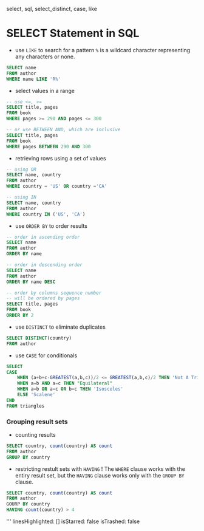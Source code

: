 select, sql, select_distinct, case, like
  # SELECT Statement in SQL
  
  - use `LIKE` to search for a pattern
  `%` is a wildcard character representing any characters or none.
  
  ```sql
  SELECT name 
  FROM author
  WHERE name LIKE 'R%'
  ```
  
  - select values in a range
  ```sql
  -- use <=, >=
  SELECT title, pages
  FROM book
  WHERE pages >= 290 AND pages <= 300
  
  -- or use BETWEEN AND, which are inclusive
  SELECT title, pages
  FROM book
  WHERE pages BETWEEN 290 AND 300
  ```
  
  - retrieving rows using a set of values
  ```sql
  -- using OR
  SELECT name, country
  FROM author
  WHERE country = 'US' OR country ='CA'
  
  -- using IN
  SELECT name, country
  FROM author
  WHERE country IN ('US', 'CA')
  ```
  
  - use `ORDER BY` to order results
  ```sql
  -- order in ascending order
  SELECT name 
  FROM author
  ORDER BY name
  
  -- order in descending order
  SELECT name 
  FROM author
  ORDER BY name DESC
  
  -- order by columns sequence number 
  -- will be ordered by pages
  SELECT title, pages 
  FROM book
  ORDER BY 2
  ```
  
  - use `DISTINCT` to eliminate duplicates
  ```sql
  SELECT DISTINCT(country) 
  FROM author
  ```
  
  - use `CASE` for conditionals
  ```sql
  SELECT
  CASE 
      WHEN (a+b+c-GREATEST(a,b,c))/2 <= GREATEST(a,b,c)/2 THEN 'Not A Triangle'
      WHEN a=b AND a=c THEN "Equilateral"
      WHEN a=b OR a=c OR b=c THEN 'Isosceles'
      ELSE 'Scalene'
  END
  FROM triangles
  ``` 
  
  ### Grouping result sets
  
  - counting results
  ```sql
  SELECT country, count(country) AS count
  FROM author
  GROUP BY country
  ```
  - restricting restult sets with `HAVING`
  ! The `WHERE` clause works with the entiry result set, but the `HAVING` clause works only with the `GROUP BY` clause.
  ```sql
  SELECT country, count(country) AS count
  FROM author
  GOURP BY country
  HAVING count(country) > 4
  ```
  
  
  
  
  
  
  
'''
linesHighlighted: []
isStarred: false
isTrashed: false

